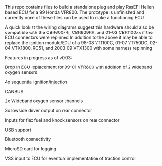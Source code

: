 This repo contains files to build a standalone plug and play RusEFI Hellen based ECU for a 99 Honda VFR800. The prototype is unfinished and currently none of these files can be used to make a functioning ECU

A quick look at the wiring diagrams suggest this hardware should also be compatible with the CBR600F4i, CBR929RR, and 01-03 CBR1100xx  if the ECU connectors were repinned
In addition to the above it may be able to replace the ignition module/ECU of a 98-08 VT1100C, 01-07 VT750DC, 02-04 VTX1800, RC51, and 2003-09 VTX1300 with some harness repinning

Features in progress as of v0.03:

Drop in ECU replacement for 99-01 VFR800 with addition of 2 wideband oxygen sensors

4x sequential ignition/injection

CANBUS

2x Wideband oxygen sensor channels

3x lowside driver output on rear connector

Inputs for flex fuel and knock sensors on rear connector

USB support

Bluetooth connectivity

MicroSD card for logging

VSS input to ECU for eventual implementation of traction control
